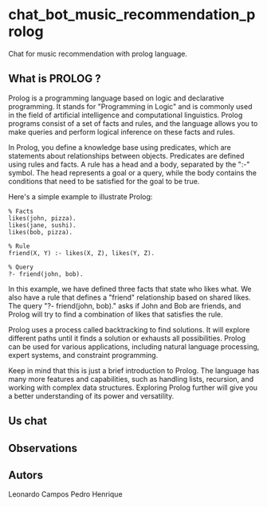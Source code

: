 # chat_bot_music_recommendation_prolog
Chat for music recommendation with prolog language.

## What is PROLOG ?

Prolog is a programming language based on logic and declarative programming. It stands for "Programming in Logic" and is commonly used in the field of artificial intelligence and computational linguistics. Prolog programs consist of a set of facts and rules, and the language allows you to make queries and perform logical inference on these facts and rules.

In Prolog, you define a knowledge base using predicates, which are statements about relationships between objects. Predicates are defined using rules and facts. A rule has a head and a body, separated by the ":-" symbol. The head represents a goal or a query, while the body contains the conditions that need to be satisfied for the goal to be true.

Here's a simple example to illustrate Prolog:

~~~
% Facts
likes(john, pizza).
likes(jane, sushi).
likes(bob, pizza).

% Rule
friend(X, Y) :- likes(X, Z), likes(Y, Z).

% Query
?- friend(john, bob).
~~~

In this example, we have defined three facts that state who likes what. We also have a rule that defines a "friend" relationship based on shared likes. The query "?- friend(john, bob)." asks if John and Bob are friends, and Prolog will try to find a combination of likes that satisfies the rule.

Prolog uses a process called backtracking to find solutions. It will explore different paths until it finds a solution or exhausts all possibilities. Prolog can be used for various applications, including natural language processing, expert systems, and constraint programming.

Keep in mind that this is just a brief introduction to Prolog. The language has many more features and capabilities, such as handling lists, recursion, and working with complex data structures. Exploring Prolog further will give you a better understanding of its power and versatility.

## Us chat

## Observations

## Autors

Leonardo Campos
Pedro Henrique
